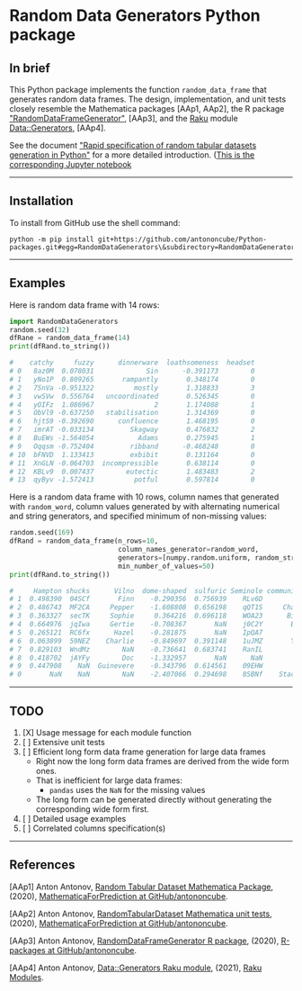 # Random Data Generators Python package

## In brief

This Python package implements the function `random_data_frame` that generates random data frames.
The design, implementation, and unit tests closely resemble the Mathematica packages [AAp1, AAp2],
the R package 
["RandomDataFrameGenerator"](https://github.com/antononcube/R-packages/tree/master/RandomDataFrameGenerator),
[AAp3], and the [Raku](https://raku.org) module
[Data::Generators](https://modules.raku.org/dist/Data::Generators), [AAp4].

See the document 
["Rapid specification of random tabular datasets generation in Python"]()
for a more detailed introduction.
([This is the corresponding Jupyter notebook]()

------

## Installation 

To install from GitHub use the shell command:

```shell
python -m pip install git+https://github.com/antononcube/Python-packages.git#egg=RandomDataGenerators\&subdirectory=RandomDataGenerators
```

------

## Examples

Here is random data frame with 14 rows:

```python
import RandomDataGenerators
random.seed(32)
dfRane = random_data_frame(14)
print(dfRand.to_string())

#    catchy     fuzzy      dinnerware  loathsomeness  headset
# 0   8az0M  0.078031             Sin      -0.391173        0
# 1   yNo1P  0.809265       rampantly       0.348174        0
# 2   7SnVa -0.951322          mostly       1.318833        3
# 3   vwSVw  0.556764   uncoordinated       0.526345        0
# 4   yOIFz  1.086967               2       1.174088        1
# 5   ObVl9 -0.637250   stabilisation       1.314369        0
# 6   hjtS9 -0.392690      confluence       1.468195        0
# 7   imrAT -0.033134         Skagway       0.476832        2
# 8   BuEWs -1.564054           Adams       0.275945        1
# 9   Oqqsm -0.752404         ribband      -0.468248        0
# 10  bFNVD  1.133413         exbibit       0.131164        0
# 11  XnGLN -0.064703  incompressible       0.638114        0
# 12  KBLv9  0.007437        eutectic       1.483483        2
# 13  qyByv -1.572413          potful       0.597814        0
```

Here is a random data frame with 10 rows, 
column names that generated with `random_word`, 
column values generated by with alternating numerical and string generators, 
and specified minimum of non-missing values:

```python
random.seed(169)
dfRand = random_data_frame(n_rows=10,
                           column_names_generator=random_word,
                           generators=[numpy.random.uniform, random_string, random_pet_name, numpy.random.normal],
                           min_number_of_values=50)
print(dfRand.to_string())

#     Hampton shucks      Vilno  dome-shaped  sulfuric Seminole communicant  sobriquet
# 1  0.498390  04SCf       Finn    -0.290356  0.756939    RLv6D         Bob   0.588488
# 2  0.486743  MF2CA     Pepper    -1.608808  0.656198    qQT1S     Charlie        NaN
# 3  0.363327  secTK     Sophie     0.364216  0.696118    WOA23      Biscut        NaN
# 4  0.664976  jqIwa     Gertie    -0.708367       NaN    j0C2Y       Buffy   0.673890
# 5  0.265121  RC6fx      Hazel    -0.281875       NaN    IpQA7        Mary   0.033396
# 6  0.063899  59NEZ    Charlie    -0.849697  0.391148    1uJMZ       Yoshi        NaN
# 7  0.829103  WndMz        NaN    -0.736641  0.683741    RanIL        Maya  -0.170062
# 8  0.418702  jAYFy        Doc    -1.332957       NaN      NaN         NaN  -0.376430
# 9  0.447908    NaN  Guinevere    -0.343796  0.614561    09EHW         NaN   0.340890
# 0       NaN    NaN        NaN    -2.407066  0.294698    8SBNf    Staccato        NaN
```

------

## TODO

1. [X] Usage message for each module function
2. [ ] Extensive unit tests
3. [ ] Efficient long form data frame generation for large data frames 
   - Right now the long form data frames are derived from the wide form ones.
   - That is inefficient for large data frames:
     - `pandas` uses the `NaN` for the missing values
   - The long form can be generated directly without generating the corresponding wide form first.
4. [ ] Detailed usage examples
5. [ ] Correlated columns specification(s)

------

## References

[AAp1] Anton Antonov,
[Random Tabular Dataset Mathematica Package](https://github.com/antononcube/MathematicaForPrediction/blob/master/Misc/RandomTabularDataset.m),
(2020),
[MathematicaForPrediction at GitHub/antononcube](https://github.com/antononcube/MathematicaForPrediction).

[AAp2] Anton Antonov,
[RandomTabularDataset Mathematica unit tests](https://github.com/antononcube/MathematicaForPrediction/blob/master/UnitTests/RandomTabularDataset-Unit-Tests.wlt),
(2020),
[MathematicaForPrediction at GitHub/antononcube](https://github.com/antononcube/MathematicaForPrediction).

[AAp3] Anton Antonov,
[RandomDataFrameGenerator R package](https://github.com/antononcube/R-packages/tree/master/RandomDataFrameGenerator),
(2020),
[R-packages at GitHub/antononcube](https://github.com/antononcube/R-packages/).

[AAp4] Anton Antonov,
[Data::Generators Raku module](https://modules.raku.org/dist/Data::Generator),
(2021),
[Raku Modules](https://modules.raku.org).